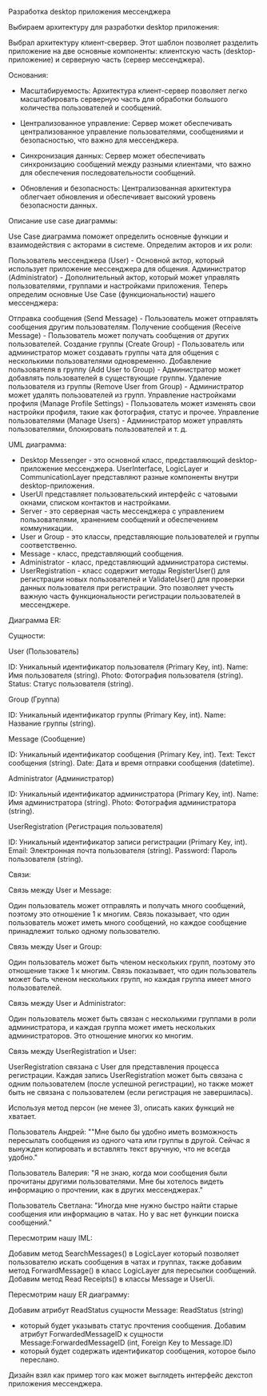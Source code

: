 Разработка desktop приложения мессенджера

Выбираем архитектуру для разработки desktop приложения:

Выбрал архитектуру клиент-свервер. Этот шаблон позволяет разделить приложение на две основные компоненты:
клиентскую часть (desktop-приложение) и серверную часть (сервер мессенджера).

Основания:

- Масштабируемость: Архитектура клиент-сервер позволяет легко масштабировать серверную часть для обработки большого количества пользователей и сообщений.

- Централизованное управление: Сервер может обеспечивать централизованное управление пользователями, сообщениями и безопасностью, что важно для мессенджера.

- Синхронизация данных: Сервер может обеспечивать синхронизацию сообщений между разными клиентами, что важно для обеспечения последовательности сообщений.

- Обновления и безопасность: Централизованная архитектура облегчает обновления и обеспечивает высокий уровень безопасности данных.

Описание use case диаграммы:

Use Case диаграмма поможет определить основные функции и взаимодействия с акторами в системе. Определим акторов и их роли:

Пользователь мессенджера (User) - Основной актор, который использует приложение мессенджера для общения.
Администратор (Administrator) - Дополнительный актор, который может управлять пользователями, группами и настройками приложения.
Теперь определим основные Use Case (функциональности) нашего мессенджера:

Отправка сообщения (Send Message) - Пользователь может отправлять сообщения другим пользователям.
Получение сообщения (Receive Message) - Пользователь может получать сообщения от других пользователей.
Создание группы (Create Group) - Пользователь или администратор может создавать группы чата для общения с несколькими пользователями одновременно.
Добавление пользователя в группу (Add User to Group) - Администратор может добавлять пользователей в существующие группы.
Удаление пользователя из группы (Remove User from Group) - Администратор может удалять пользователей из групп.
Управление настройками профиля (Manage Profile Settings) - Пользователь может изменять свои настройки профиля, такие как фотография, статус и прочее.
Управление пользователями (Manage Users) - Администратор может управлять пользователями, блокировать пользователей и т. д.


UML диаграмма:

- Desktop Messenger - это основной класс, представляющий desktop-приложение мессенджера.
  UserInterface, LogicLayer и CommunicationLayer представляют разные компоненты внутри desktop-приложения.
- UserUI представляет пользовательский интерфейс с чатовыми окнами, списком контактов и настройками.
- Server - это серверная часть мессенджера с управлением пользователями, хранением сообщений и обеспечением коммуникации.
- User и Group - это классы, представляющие пользователей и группы соответственно.
- Message - класс, представляющий сообщения.
- Administrator - класс, представляющий администратора системы.
- UserRegistration - класс содержит методы RegisterUser() для регистрации новых пользователей и ValidateUser() для проверки данных пользователя при регистрации. Это позволяет учесть важную часть функциональности регистрации пользователей в мессенджере.

Диаграмма ER:

Сущности:

User (Пользователь)

ID: Уникальный идентификатор пользователя (Primary Key, int).
Name: Имя пользователя (string).
Photo: Фотография пользователя (string).
Status: Статус пользователя (string).

Group (Группа)

ID: Уникальный идентификатор группы (Primary Key, int).
Name: Название группы (string).

Message (Сообщение)

ID: Уникальный идентификатор сообщения (Primary Key, int).
Text: Текст сообщения (string).
Date: Дата и время отправки сообщения (datetime).

Administrator (Администратор)

ID: Уникальный идентификатор администратора (Primary Key, int).
Name: Имя администратора (string).
Photo: Фотография администратора (string).

UserRegistration (Регистрация пользователя)

ID: Уникальный идентификатор записи регистрации (Primary Key, int).
Email: Электронная почта пользователя (string).
Password: Пароль пользователя (string).

Связи:

Связь между User и Message:

Один пользователь может отправлять и получать много сообщений, поэтому это отношение 1 к многим. 
Связь показывает, что один пользователь может иметь много сообщений, но каждое сообщение принадлежит только одному пользователю.

Связь между User и Group:

Один пользователь может быть членом нескольких групп, поэтому это отношение также 1 к многим. 
Связь показывает, что один пользователь может быть членом нескольких групп, но каждая группа имеет много пользователей.

Связь между User и Administrator:

Один пользователь может быть связан с несколькими группами в роли администратора, и каждая группа может иметь нескольких администраторов. Это отношение многих ко многим.

Связь между UserRegistration и User:

UserRegistration связана с User для представления процесса регистрации. Каждая запись UserRegistration может быть связана с одним пользователем (после успешной регистрации), но также может быть не связана с пользователем (если регистрация не завершилась).


Используя метод персон (не менее 3), описать каких функций не хватает.


Пользователь Aндрей: ""Мне было бы удобно иметь возможность пересылать сообщения из одного чата или группы в другой. Сейчас я вынужден копировать и вставлять текст вручную, что не всегда удобно."

Пользователь Bалерия: "Я не знаю, когда мои сообщения были прочитаны другими пользователями. Мне бы хотелось видеть информацию о прочтении, как в других мессенджерах."

Пользователь Cветлана: "Иногда мне нужно быстро найти старые сообщения или информацию в чатах. Но у вас нет функции поиска сообщений."

Пересмотрим нашу IML:

Добавим метод SearchMessages() в LogicLayer который позволяет пользователю искать сообщения в чатах и группах, также добавим метод ForwardMessage() в класс LogicLayer для пересылки сообщений.
Добавим метод Read Receipts() в классы Message и UserUi.

Пересмотрим нашу ER диаграмму:

Добавим атрибут ReadStatus сущности Message: ReadStatus (string) 
-  который будет указывать статус прочтения сообщения.
Добавим атрибут ForwardedMessageID к сущности Message:ForwardedMessageID (int, Foreign Key to Message.ID) 
- который будет содержать идентификатор сообщения, которое было переслано. 

Дизайн взял как пример того как может выглядеть интерфейс декстоп приложения мессенджера.



